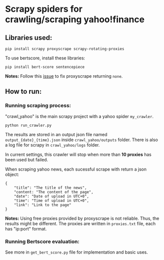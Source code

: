 # Scrapy spiders for crawling/scraping yahoo!finance

## Libraries used:
```
pip install scrapy proxyscrape scrapy-rotating-proxies
```

To use bertscore, install these libraries:
```
pip install bert-score sentencepiece
```

**Notes:** Follow this [issue](https://github.com/JaredLGillespie/proxyscrape/issues/34) to fix proxyscrape returning `none`.

## How to run:

### Running scraping process:
"crawl_yahoo" is the main scrapy project with a yahoo spider `my_crawler`.
```
python run_crawler.py
```
The results are stored in an output json file named `output_{date}_{time}.json` inside `crawl_yahoo/outputs` folder. There is also a log file for scrapy in `crawl_yahoo/logs` folder.

In current settings, this crawler will stop when more than **10 proxies** has been used but failed.

When scraping yahoo news, each sucessful scrape with return a json object:
```
{
    "title": "The title of the news",
    "content: "The content of the page",
    "date": "Date of upload in UTC+0",
    "time": "Time of upload in UTC+0",
    "link": "Link to the page"
}
```

**Notes:** Using free proxies provided by proxyscrape is not reliable. Thus, the results might be different. The proxies are written in `proxies.txt` file, each has "ip:port" format.

### Running Bertscore evaluation:
See more in `get_bert_score.py` file for implementation and basic uses.
